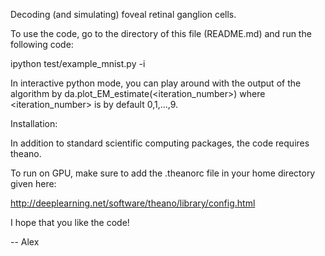 Decoding (and simulating) foveal retinal ganglion cells. 

To use the code, go to the directory of this file (README.md) and run the following code:

ipython test/example_mnist.py -i

In interactive python mode, you can play around with the output of the algorithm by 
da.plot_EM_estimate(<iteration_number>)
where <iteration_number> is by default 0,1,...,9. 

Installation:

In addition to standard scientific computing packages, the code requires theano.

To run on GPU, make sure to add the .theanorc file in your home directory given here:

http://deeplearning.net/software/theano/library/config.html

I hope that you like the code!

-- Alex